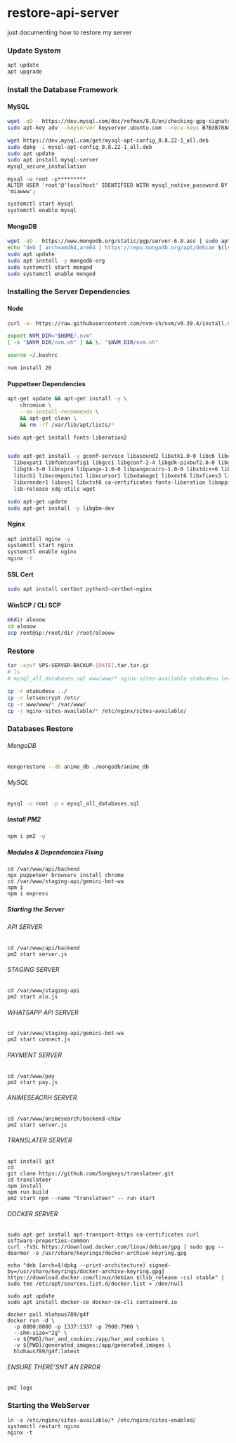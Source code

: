 # restore-api-server
just documenting how to restore my server

### Update System
```bash
apt update
apt upgrade
```

### Install the Database Framework
#### MySQL 
```bash
wget -qO - https://dev.mysql.com/doc/refman/8.0/en/checking-gpg-signature.html | grep -oP 'gpg_key=\K[^\"]+' | xargs -I {} sudo apt-key adv --fetch-keys {}
sudo apt-key adv --keyserver keyserver.ubuntu.com --recv-keys B7B3B788A8D3785C
```
```bash
wget https://dev.mysql.com/get/mysql-apt-config_0.8.22-1_all.deb
sudo dpkg -i mysql-apt-config_0.8.22-1_all.deb
sudo apt update
sudo apt install mysql-server
mysql_secure_installation
```
```mysql
mysql -u root -p*********
ALTER USER 'root'@'localhost' IDENTIFIED WITH mysql_native_password BY 'miawww';
```
```bash
systemctl start mysql
systemctl enable mysql
```

#### MongoDB
```bash
wget -qO - https://www.mongodb.org/static/pgp/server-6.0.asc | sudo apt-key add -
echo "deb [ arch=amd64,arm64 ] https://repo.mongodb.org/apt/debian $(lsb_release -cs)/mongodb-org/6.0 main" | sudo tee /etc/apt/sources.list.d/mongodb-org-6.0.list
sudo apt update
sudo apt install -y mongodb-org
sudo systemctl start mongod
sudo systemctl enable mongod
```

### Installing the Server Dependencies
#### Node
```bash
curl -o- https://raw.githubusercontent.com/nvm-sh/nvm/v0.39.4/install.sh | bash

export NVM_DIR="$HOME/.nvm"
[ -s "$NVM_DIR/nvm.sh" ] && \. "$NVM_DIR/nvm.sh"

source ~/.bashrc

nvm install 20
```

#### Puppetteer Dependencies
```bash
apt-get update && apt-get install -y \
    chromium \
    --no-install-recommends \
    && apt-get clean \
    && rm -rf /var/lib/apt/lists/*

sudo apt-get install fonts-liberation2


sudo apt-get install -y gconf-service libasound2 libatk1.0-0 libc6 libcairo2 libcups2 libdbus-1-3 \
  libexpat1 libfontconfig1 libgcc1 libgconf-2-4 libgdk-pixbuf2.0-0 libglib2.0-0 \
  libgtk-3-0 libnspr4 libpango-1.0-0 libpangocairo-1.0-0 libstdc++6 libx11-6 libx11-xcb1 \
  libxcb1 libxcomposite1 libxcursor1 libxdamage1 libxext6 libxfixes3 libxi6 libxrandr2 \
  libxrender1 libxss1 libxtst6 ca-certificates fonts-liberation libappindicator1 libnss3 \
  lsb-release xdg-utils wget

sudo apt-get update
sudo apt-get install -y libgbm-dev
```

#### Nginx
```bash
apt install nginx -y
systemctl start nginx
systemctl enable nginx
nginx -t
```

#### SSL Cert
```bash
sudo apt install certbot python3-certbot-nginx
```

#### WinSCP / CLI SCP
```bash
mkdir alooow
cd alooow
scp root@ip:/root/dir /root/alooow
```

### Restore
```bash
tar -xzvf VPS-SERVER-BACKUP-[DATE].tar.tar.gz
# ls
# mysql_all_databases.sql www/www/* nginx-sites-available otakudesu letsencrypt mongodb/anime_db
```
```bash
cp -r otakudesu ../
cp -r letsencrypt /etc/
cp -r www/www/* /var/www/
cp -r nginx-sites-available/* /etc/nginx/sites-available/
```

### Databases Restore
###### MongoDB

```bash
mongorestore --db anime_db ./mongodb/anime_db
```
###### MySQL
```bash
mysql -u root -p < mysql_all_databases.sql
```

##### Install PM2
```bash
npm i pm2 -g
```

##### Modules & Dependencies Fixing
```
cd /var/www/api/backend
npx puppeteer browsers install chrome
cd /var/www/staging-api/gemini-bot-wa
npm i
npm i express
```

##### Starting the Server

###### API SERVER
```
cd /var/www/api/backend
pm2 start server.js
```

###### STAGING SERVER
```
cd /var/www/staging-api
pm2 start alo.js
```

###### WHATSAPP API SERVER
```
cd /var/www/staging-api/gemini-bot-wa
pm2 start connect.js
```

###### PAYMENT SERVER
```
cd /var/www/pay
pm2 start pay.js
```

###### ANIMESEACRH SERVER
```
cd /var/www/animesearch/backend-chiw
pm2 start server.js
```

###### TRANSLATER SERVER
```
apt install git
cd
git clone https://github.com/Songkeys/translateer.git
cd translateer
npm install
npm run build
pm2 start npm --name "translateer" -- run start
```

###### DOCKER SERVER
```
sudo apt-get install apt-transport-https ca-certificates curl software-properties-common
curl -fsSL https://download.docker.com/linux/debian/gpg | sudo gpg --dearmor -o /usr/share/keyrings/docker-archive-keyring.gpg

echo "deb [arch=$(dpkg --print-architecture) signed-by=/usr/share/keyrings/docker-archive-keyring.gpg] https://download.docker.com/linux/debian $(lsb_release -cs) stable" | sudo tee /etc/apt/sources.list.d/docker.list > /dev/null

sudo apt update
sudo apt install docker-ce docker-ce-cli containerd.io

docker pull hlohaus789/g4f
docker run -d \
  -p 8080:8080 -p 1337:1337 -p 7900:7900 \
  --shm-size="2g" \
  -v ${PWD}/har_and_cookies:/app/har_and_cookies \
  -v ${PWD}/generated_images:/app/generated_images \
  hlohaus789/g4f:latest
```

###### ENSURE THERE'SNT AN ERROR
```
pm2 logs
```

### Starting the WebServer
```
ln -s /etc/nginx/sites-available/* /etc/nginx/sites-enabled/
systemctl restart nginx
nginx -t
```
